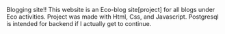 Blogging site!!
This website is an Eco-blog site[project] for all blogs under Eco activities.
Project was made with Html, Css, and Javascript. Postgresql is intended for backend if I actually get to continue.
